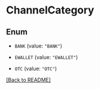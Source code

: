 # ChannelCategory

## Enum


* `BANK` (value: `"BANK"`)

* `EWALLET` (value: `"EWALLET"`)

* `OTC` (value: `"OTC"`)


[[Back to README]](../../README.md)


